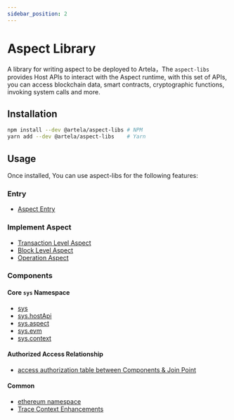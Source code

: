```yaml
---
sidebar_position: 2
---
```


# Aspect Library

A library for writing aspect to be deployed to Artela，The `aspect-libs` provides Host APIs to interact with the Aspect
runtime, with this set of APIs, you can access blockchain data, smart
contracts, cryptographic functions, invoking system calls and more.

## Installation

```sh
npm install --dev @artela/aspect-libs # NPM
yarn add --dev @artela/aspect-libs    # Yarn
```

## Usage

Once installed, You can use aspect-libs for the following features:
### Entry

* [Aspect Entry](/develop/reference/aspect-lib/entry)

### Implement Aspect

* [Transaction Level Aspect](/develop/reference/aspect-lib/tx-level-aspect/overview)
* [Block Level Aspect](/develop/reference/aspect-lib/block-level-aspect/overview)
* [Operation Aspect](/develop/reference/aspect-lib/operation-aspect)

### Components

#### Core `sys` Namespace
* [sys](/develop/reference/aspect-lib/components/sys/sys)
* [sys.hostApi](/develop/reference/aspect-lib/components/sys/sys-hostapi)
* [sys.aspect](/develop/reference/aspect-lib/components/sys/sys-aspect)
* [sys.evm](/develop/reference/aspect-lib/components/sys/call)
* [sys.context](/develop/reference/aspect-lib/components/sys/context)

#### Authorized Access Relationship
* [access authorization table between Components & Join Point](/develop/reference/aspect-lib/components/access)

#### Common
* [ethereum namespace](/develop/reference/aspect-lib/components/common/ethereum)
* [Trace Context Enhancements](/develop/reference/aspect-lib/components/common/trace-plus)
